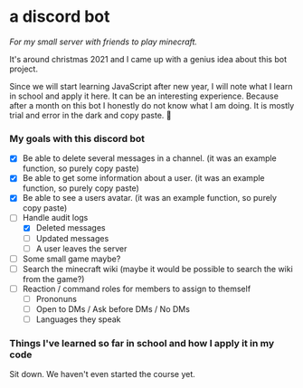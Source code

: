 # a discord bot

*For my small server with friends to play minecraft.*

It's around christmas 2021 and I came up with a genius idea about this bot project. 

Since we will start learning JavaScript after new year, I will note what I learn in school and apply it here. It can be an interesting experience. Because after a month on this bot I honestly do not know what I am doing. It is mostly trial and error in the dark and copy paste. 🙈


### My goals with this discord bot

- [x] Be able to delete several messages in a channel. (it was an example function, so purely copy paste)
- [x] Be able to get some information about a user. (it was an example function, so purely copy paste)
- [x] Be able to see a users avatar. (it was an example function, so purely copy paste)
- [ ] Handle audit logs
    - [x] Deleted messages
    - [ ] Updated messages
    - [ ] A user leaves the server
- [ ] Some small game maybe?
- [ ] Search the minecraft wiki (maybe it would be possible to search the wiki from the game?) 
- [ ] Reaction / command roles for members to assign to themself
    - [ ] Prononuns
    - [ ] Open to DMs / Ask before DMs / No DMs
    - [ ] Languages they speak

### Things I've learned so far in school and how I apply it in my code

Sit down. We haven't even started the course yet. 